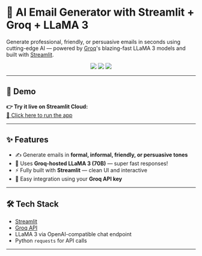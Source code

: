 # 📧 AI Email Generator with Streamlit + Groq + LLaMA 3

Generate professional, friendly, or persuasive emails in seconds using cutting-edge AI — powered by [Groq](https://console.groq.com)'s blazing-fast LLaMA 3 models and built with [Streamlit](https://streamlit.io).

<div align="center">
  <img src="https://img.shields.io/badge/Made%20with-Streamlit-ff4b4b?logo=streamlit&logoColor=white" />
  <img src="https://img.shields.io/badge/API-Groq-blue?logo=OpenAI&logoColor=white" />
  <img src="https://img.shields.io/badge/Model-LLaMA3-000000" />
</div>

---

## 🚀 Demo

**👉 Try it live on Streamlit Cloud:**  
[🔗 Click here to run the app](https://emailgenerator-8nqrezbaj6zbqx8nhpeatd.streamlit.app/)

---

## ✨ Features

- ✍️ Generate emails in **formal, informal, friendly, or persuasive tones**
- 🧠 Uses **Groq-hosted LLaMA 3 (70B)** — super fast responses!
- ⚡ Fully built with **Streamlit** — clean UI and interactive
- 🔐 Easy integration using your **Groq API key**
  
---

## 🛠️ Tech Stack

- [Streamlit](https://streamlit.io)
- [Groq API](https://console.groq.com)
- LLaMA 3 via OpenAI-compatible chat endpoint
- Python `requests` for API calls

---
